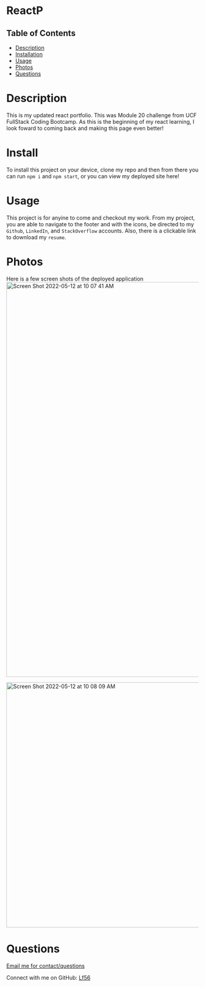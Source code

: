 # ReactP


  ## Table of Contents
  - [Description](#Description)
  - [Installation](#Install)
  - [Usage](#Usage)
  - [Photos](#Photos)
  - [Questions](#Questions)

# Description
This is my updated react portfolio. This was Module 20 challenge from UCF FullStack Coding Bootcamp. As this is the beginning of my react learning, I look foward to coming back and making this page even better!

# Install
To install this project on your device, clone my repo and then from there you can run `npm i` and `npm start`, or you can view my deployed site here!

# Usage
This project is for anyine to come and checkout my work. From my project, you are able to navigate to the footer and with the icons, be directed to my `Github`, `LinkedIn`, and `StackOverflow` accounts. Also, there is a clickable link to download my `resume`. 
# Photos
Here is a few screen shots of the deployed application
<img width="1036" alt="Screen Shot 2022-05-12 at 10 07 41 AM" src="https://user-images.githubusercontent.com/94761193/168094785-29102ad1-f0f0-47ea-8884-e3a21d5f8543.png">
 
<img width="643" alt="Screen Shot 2022-05-12 at 10 08 09 AM" src="https://user-images.githubusercontent.com/94761193/168094839-3be1d382-8d78-4d4f-884b-6678f4e74c4e.png">


# Questions

[Email me for contact/questions](leah.fox7@gmail.com)

Connect with me on GitHub: [Lf56](https://github.com/Lf56)
